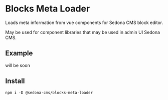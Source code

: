 # Blocks Meta Loader

Loads meta information from vue components for Sedona CMS block editor.

May be used for component libraries that may be used in admin UI Sedona CMS.

## Example

will be soon

## Install

`npm i -D @sedona-cms/blocks-meta-loader`
